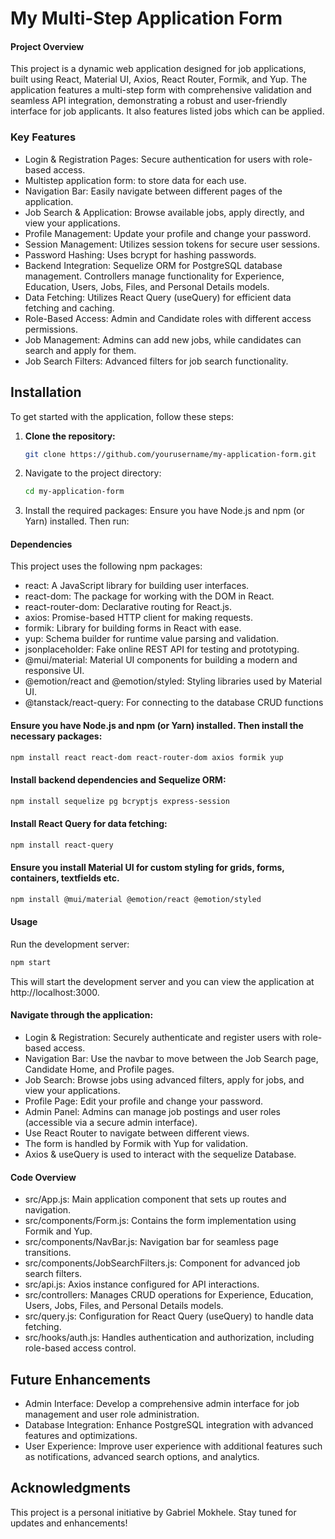 # My Multi-Step Application Form

#### Project Overview
This project is a dynamic web application designed for job applications, built using React, Material UI, Axios, React Router, Formik, and Yup. The application features a multi-step form with comprehensive validation and seamless API integration, demonstrating a robust and user-friendly interface for job applicants. It also features listed jobs which can be applied.

### Key Features
- Login & Registration Pages: Secure authentication for users with role-based access.
- Multistep application form: to store data for each use.
- Navigation Bar: Easily navigate between different pages of the application.
- Job Search & Application: Browse available jobs, apply directly, and view your applications.
- Profile Management: Update your profile and change your password.
- Session Management: Utilizes session tokens for secure user sessions.
- Password Hashing: Uses bcrypt for hashing passwords.
- Backend Integration: Sequelize ORM for PostgreSQL database management. Controllers manage functionality for Experience, Education, Users, Jobs, Files, and Personal Details models.
- Data Fetching: Utilizes React Query (useQuery) for efficient data fetching and caching.
- Role-Based Access: Admin and Candidate roles with different access permissions.
- Job Management: Admins can add new jobs, while candidates can search and apply for them.
- Job Search Filters: Advanced filters for job search functionality.

## Installation

To get started with the application, follow these steps:

1. **Clone the repository:**

   ```bash
   git clone https://github.com/yourusername/my-application-form.git

2. Navigate to the project directory:
   ```bash
   cd my-application-form
3. Install the required packages:
   Ensure you have Node.js and npm (or Yarn) installed. Then run:

#### Dependencies
This project uses the following npm packages:

- react: A JavaScript library for building user interfaces.
- react-dom: The package for working with the DOM in React.
- react-router-dom: Declarative routing for React.js.
- axios: Promise-based HTTP client for making requests.
- formik: Library for building forms in React with ease.
- yup: Schema builder for runtime value parsing and validation.
- jsonplaceholder: Fake online REST API for testing and prototyping.
- @mui/material: Material UI components for building a modern and responsive UI.
- @emotion/react and @emotion/styled: Styling libraries used by Material UI.
- @tanstack/react-query: For connecting to the database CRUD functions

#### Ensure you have Node.js and npm (or Yarn) installed. Then install the necessary packages:
```bash
npm install react react-dom react-router-dom axios formik yup
```
#### Install backend dependencies and Sequelize ORM:
```bash
npm install sequelize pg bcryptjs express-session
```

#### Install React Query for data fetching:
```bash
npm install react-query
```

#### Ensure you install Material UI for custom styling for grids, forms, containers, textfields etc.
```bash
npm install @mui/material @emotion/react @emotion/styled
```

#### Usage
Run the development server:
```bash
npm start
```

This will start the development server and you can view the application at http://localhost:3000.

#### Navigate through the application:
- Login & Registration: Securely authenticate and register users with role-based access.
- Navigation Bar: Use the navbar to move between the Job Search page, Candidate Home, and Profile pages.
- Job Search: Browse jobs using advanced filters, apply for jobs, and view your applications.
- Profile Page: Edit your profile and change your password.
- Admin Panel: Admins can manage job postings and user roles (accessible via a secure admin interface).
- Use React Router to navigate between different views.
- The form is handled by Formik with Yup for validation.
- Axios & useQuery is used to interact with the sequelize Database.

#### Code Overview
- src/App.js: Main application component that sets up routes and navigation.
- src/components/Form.js: Contains the form implementation using Formik and Yup.
- src/components/NavBar.js: Navigation bar for seamless page transitions.
- src/components/JobSearchFilters.js: Component for advanced job search filters.
- src/api.js: Axios instance configured for API interactions.
- src/controllers: Manages CRUD operations for Experience, Education, Users, Jobs, Files, and Personal Details models.
- src/query.js: Configuration for React Query (useQuery) to handle data fetching.
- src/hooks/auth.js: Handles authentication and authorization, including role-based access control.
  
## Future Enhancements

- Admin Interface: Develop a comprehensive admin interface for job management and user role administration.
- Database Integration: Enhance PostgreSQL integration with advanced features and optimizations.
- User Experience: Improve user experience with additional features such as notifications, advanced search options, and analytics.


## Acknowledgments
This project is a personal initiative by Gabriel Mokhele. Stay tuned for updates and enhancements!


